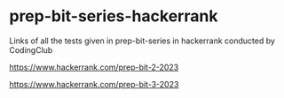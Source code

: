 # prep-bit-series-hackerrank
Links of all the tests given in prep-bit-series in hackerrank conducted by CodingClub

https://www.hackerrank.com/prep-bit-2-2023

https://www.hackerrank.com/prep-bit-3-2023
